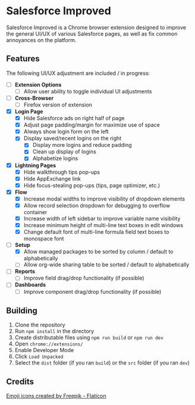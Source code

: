 # Salesforce Improved

Salesforce Improved is a Chrome browser extension designed to improve the general UI/UX of various Salesforce pages, as well as fix common annoyances on the platform.

## Features

The following UI/UX adjustment are included / in progress:

- [ ] **Extension Options**
  - [ ] Allow user ability to toggle individual UI adjustments
- [ ] **Cross-Browser**
  - [ ] Firefox version of extension
- [x] **Login Page**
  - [x] Hide Salesforce ads on right half of page
  - [x] Adjust page padding/margin for maximize use of space
  - [x] Always show login form on the left
  - [x] Display saved/recent logins on the right
    - [x] Display more logins and reduce padding
    - [x] Clean up display of logins
    - [x] Alphabetize logins
- [x] **Lightning Pages**
  - [x] Hide walkthrough tips pop-ups
  - [x] Hide AppExchange link
  - [x] Hide focus-stealing pop-ups (tips, page optimizer, etc.)
- [x] **Flow**
  - [x] Increase modal widths to improve visibility of dropdown elements
  - [x] Allow record selection dropdown for debugging to overflow container
  - [x] Increase width of left sidebar to improve variable name visibility
  - [x] Increase minimum height of multi-line text boxes in edit windows
  - [x] Change default font of multi-line formula field text boxes to monospace font
- [ ] **Setup**
  - [x] Allow managed packages to be sorted by column / default to alphabetically
  - [ ] Allow org-wide sharing table to be sorted / default to alphabetically
- [ ] **Reports**
  - [ ] Improve field drag/drop functionality (if possible)
- [ ] **Dashboards**
  - [ ] Improve component drag/drop functionality (if possible)

## Building

1.  Clone the repository
2.  Run `npm install` in the directory
3.  Create distributable files using `npm run build` or `npm run dev`
4.  Open `chrome://extensions/`
5.  Enable Developer Mode
6.  Click `Load Unpacked`
7.  Select the `dist` folder (if you ran `build`) or the `src` folder (if you ran `dev`)

## Credits

[Emoji icons created by Freepik - Flaticon](https://www.flaticon.com/free-icons/emoji)
